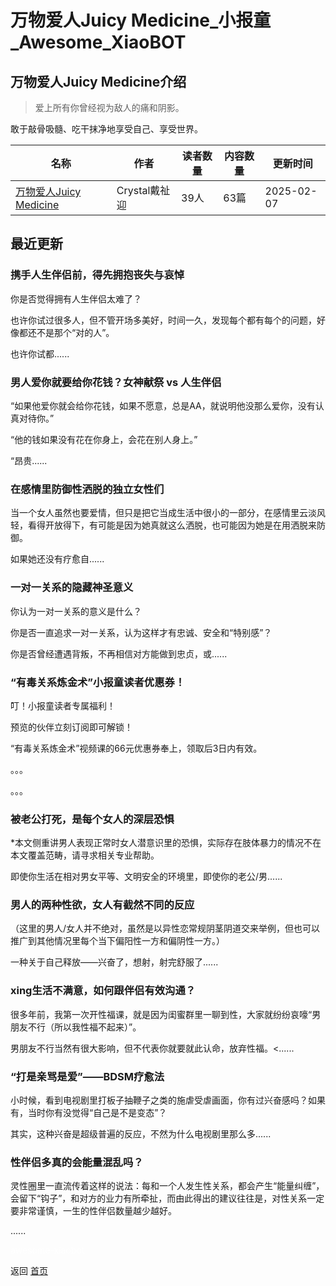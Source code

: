 # 万物爱人Juicy Medicine_小报童_Awesome_XiaoBOT

## 万物爱人Juicy Medicine介绍
> 爱上所有你曾经视为敌人的痛和阴影。    
    
敢于敲骨吸髓、吃干抹净地享受自己、享受世界。  
  


|名称|作者|读者数量|内容数量|更新时间|
|---|---|---|---|---|
|[万物爱人Juicy Medicine](https://xiaobot.net/p/juicymedicine?refer=0b133df9-27dc-423b-8101-639049001c13)|Crystal戴祉迎|39人|63篇|2025-02-07|

## 最近更新
### 携手人生伴侣前，得先拥抱丧失与哀悼

你是否觉得拥有人生伴侣太难了？

也许你试过很多人，但不管开场多美好，时间一久，发现每个都有每个的问题，好像都还不是那个“对的人”。

也许你试都......

### 男人爱你就要给你花钱？女神献祭 vs 人生伴侣

“如果他爱你就会给你花钱，如果不愿意，总是AA，就说明他没那么爱你，没有认真对待你。”

“他的钱如果没有花在你身上，会花在别人身上。”

“昂贵......

### 在感情里防御性洒脱的独立女性们

当一个女人虽然也要爱情，但只是把它当成生活中很小的一部分，在感情里云淡风轻，看得开放得下，有可能是因为她真就这么洒脱，也可能因为她是在用洒脱来防御。

如果她还没有疗愈自......

### 一对一关系的隐藏神圣意义

你认为一对一关系的意义是什么？

你是否一直追求一对一关系，认为这样才有忠诚、安全和“特别感”？

你是否曾经遭遇背叛，不再相信对方能做到忠贞，或......

### “有毒关系炼金术”小报童读者优惠券！

叮！小报童读者专属福利！

预览的伙伴立刻订阅即可解锁！

“有毒关系炼金术”视频课的66元优惠券奉上，领取后3日内有效。

。。。

。。。

### 被老公打死，是每个女人的深层恐惧

*本文侧重讲男人表现正常时女人潜意识里的恐惧，实际存在肢体暴力的情况不在本文覆盖范畴，请寻求相关专业帮助。

即使你生活在相对男女平等、文明安全的环境里，即使你的老公/男......

### 男人的两种性欲，女人有截然不同的反应

（这里的男人/女人并不绝对，虽然是以异性恋常规阴茎阴道交来举例，但也可以推广到其他情况里每个当下偏阳性一方和偏阴性一方。）

一种关于自己释放——兴奋了，想射，射完舒服了......

### xing生活不满意，如何跟伴侣有效沟通？

很多年前，我第一次开性福课，就是因为闺蜜群里一聊到性，大家就纷纷哀嚎“男朋友不行（所以我性福不起来）”。

男朋友不行当然有很大影响，但不代表你就要就此认命，放弃性福。<......

### “打是亲骂是爱”——BDSM疗愈法

小时候，看到电视剧里打板子抽鞭子之类的施虐受虐画面，你有过兴奋感吗？如果有，当时你有没觉得“自己是不是变态”？

其实，这种兴奋是超级普遍的反应，不然为什么电视剧里那么多......

### 性伴侣多真的会能量混乱吗？

灵性圈里一直流传着这样的说法：每和一个人发生性关系，都会产生“能量纠缠”，会留下“钩子”，和对方的业力有所牵扯，而由此得出的建议往往是，对性关系一定要非常谨慎，一生的性伴侣数量越少越好。

......


<a href="https://github.com/Reno9527/awesome-xiaobot" style="color: white; text-decoration: none;">awesome-xiaobot</a>

返回 [首页](../README.md)
